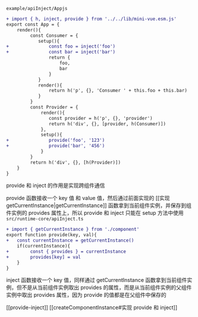 `example/apiInject/Appjs`
```diff
+ import { h, inject, provide } from '../../lib/mini-vue.esm.js'
export const App = {
	render(){
		 const Consumer = {
			setup(){
+				const foo = inject('foo') 
+				const bar = inject('bar') 
				return {
					foo,
					bar
				}	
			}
			render(){
				return h('p', {}, 'Consumer ' + this.foo + this.bar)
			}
		 }
		 const Provider = {
			 render(){
				const provider = h('p', {}, 'provider')
				return h('div', {}, [provider, h(Consumer)])
			 },
			 setup(){
+				provide('foo', '123')
+				provide('bar', '456')
			 }  
		 }
		 return h('div', {}, [h(Provider)])
	}
}
```

provide 和 inject 的作用是实现跨组件通信

provide 函数接收一个 key 值 和 value 值，然后通过前面实现的 [[实现 getCurrentInstance|getCurrentInstance]]  函数拿到当前组件实例，并保存到组件实例的 provides 属性上，所以 provide 和 inject 只能在 setup 方法中使用
`src/runtime-core/apiInject.ts`
```diff
+ import { getCurrentInstance } from './component'
export function provide(key, val){
+	const currentInstance = getCurrentInstance()
	if(currentInstance){
+		 const { provides } = currentInstance
+		 provides[key] = val
	}
}
```

inject 函数接收一个 key 值，同样通过 getCurrentInstance 函数拿到当前组件实例，但不是从当前组件实例取出 provides 的属性，而是从当前组件实例的父组件实例中取出 provides 属性，因为 provide 的值都是在父组件中保存的

[[provide-inject]]
[[createComponentInstance#实现 provide 和 inject]]